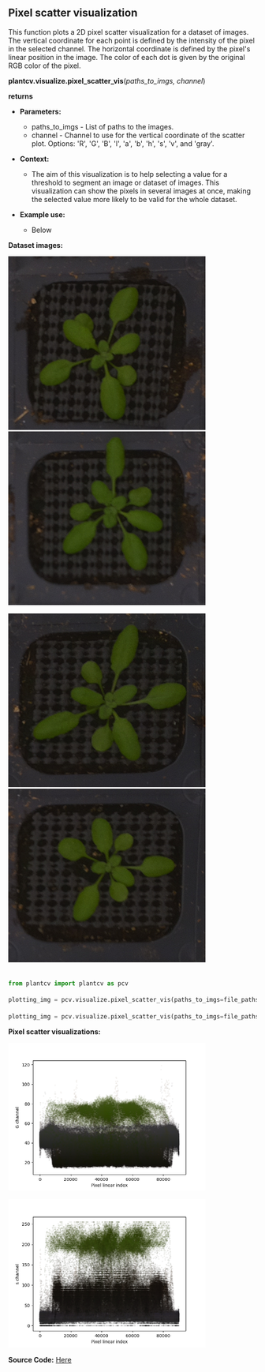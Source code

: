 ## Pixel scatter visualization

This function plots a 2D pixel scatter visualization for a dataset of images. The vertical coordinate for each point
is defined by the intensity of the pixel in the selected channel. The horizontal coordinate is defined by the pixel's
linear position in the image. The color of each dot is given by the original RGB color of the pixel.

**plantcv.visualize.pixel_scatter_vis**(*paths_to_imgs, channel*)

**returns**

- **Parameters:**
    - paths_to_imgs   - List of paths to the images.
    - channel         - Channel to use for the vertical coordinate of the scatter plot.
    Options:  'R', 'G', 'B', 'l', 'a', 'b', 'h', 's', 'v', and 'gray'.


- **Context:**
    - The aim of this visualization is to help selecting a value for a threshold to segment an image or dataset of
      images. This visualization can show the pixels in several images at once, making the selected value more
      likely to be valid for the whole dataset.


- **Example use:**
    - Below

**Dataset images:**

![Screenshot](img/documentation_images/visualize_pixel_scatter_vis/10.9.1.31_pos-153-001-004_2019-10-31-13-05_1.png)
![Screenshot](img/documentation_images/visualize_pixel_scatter_vis/10.9.1.31_pos-153-001-004_2019-10-31-13-05_2.png)

![Screenshot](img/documentation_images/visualize_pixel_scatter_vis/10.9.1.31_pos-153-001-004_2019-10-31-13-05_3.png)
![Screenshot](img/documentation_images/visualize_pixel_scatter_vis/10.9.1.31_pos-153-001-004_2019-10-31-13-05_4.png)



```python

from plantcv import plantcv as pcv

plotting_img = pcv.visualize.pixel_scatter_vis(paths_to_imgs=file_paths, channel='G')

plotting_img = pcv.visualize.pixel_scatter_vis(paths_to_imgs=file_paths, channel='s')

```

**Pixel scatter visualizations:**

![Screenshot](img/documentation_images/visualize_pixel_scatter_vis/pixel_scatter_G.png)

![Screenshot](img/documentation_images/visualize_pixel_scatter_vis/pixel_scatter_s.png)


**Source Code:** [Here](https://github.com/danforthcenter/plantcv/blob/master/plantcv/plantcv/visualize/pixel_scatter_vis.py)
